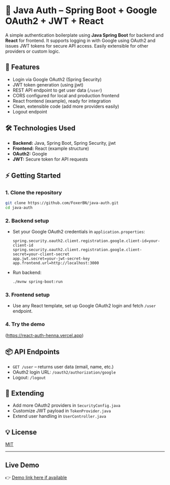 # 🔐 Java Auth – Spring Boot + Google OAuth2 + JWT + React

A simple authentication boilerplate using **Java Spring Boot** for backend and **React** for frontend. It supports logging in with Google using OAuth2 and issues JWT tokens for secure API access. Easily extensible for other providers or custom logic.

## 🚀 Features

- Login via Google OAuth2 (Spring Security)
- JWT token generation (using jjwt)
- REST API endpoint to get user data (`/user`)
- CORS configured for local and production frontend
- React frontend (example), ready for integration
- Clean, extensible code (add more providers easily)
- Logout endpoint

## 🛠 Technologies Used

- **Backend:** Java, Spring Boot, Spring Security, jjwt
- **Frontend:** React (example structure)
- **OAuth2:** Google
- **JWT:** Secure token for API requests

## ⚡ Getting Started

### 1. Clone the repository

```bash
git clone https://github.com/FoxerBN/java-auth.git
cd java-auth
```

### 2. Backend setup

- Set your Google OAuth2 credentials in `application.properties`:
  ```
  spring.security.oauth2.client.registration.google.client-id=your-client-id
  spring.security.oauth2.client.registration.google.client-secret=your-client-secret
  app.jwt.secret=your-jwt-secret-key
  app.frontend.url=http://localhost:3000
  ```
- Run backend:
  ```bash
  ./mvnw spring-boot:run
  ```
### 3. Frontend setup

- Use any React template, set up Google OAuth2 login and fetch `/user` endpoint.

### 4. Try the demo

(https://react-auth-henna.vercel.app)

## 📦 API Endpoints

- `GET /user` – returns user data (email, name, etc.)
- OAuth2 login URL: `/oauth2/authorization/google`
- Logout: `/logout`

## 🌱 Extending

- Add more OAuth2 providers in `SecurityConfig.java`
- Customize JWT payload in `TokenProvider.java`
- Extend user handling in `UserController.java`

## 💡 License

[MIT](LICENSE)

---

## Live Demo

👉 [Demo link here if available](https://react-auth-henna.vercel.app/)
